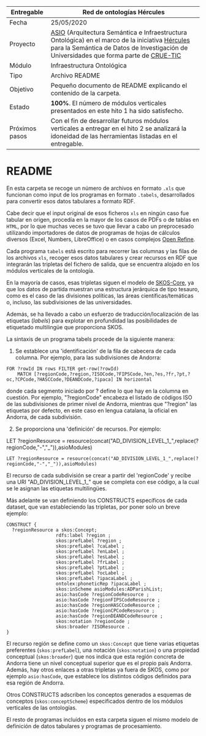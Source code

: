 

| Entregable     | Red de ontologías Hércules                                   |
| -------------- | ------------------------------------------------------------ |
| Fecha          | 25/05/2020                                                   |
| Proyecto       | [ASIO](https://www.um.es/web/hercules/proyectos/asio) (Arquitectura Semántica e Infraestructura Ontológica) en el marco de la iniciativa [Hércules](https://www.um.es/web/hercules/) para la Semántica de Datos de Investigación de Universidades que forma parte de [CRUE-TIC](http://www.crue.org/SitePages/ProyectoHercules.aspx) |
| Módulo         | Infraestructura Ontológica                                   |
| Tipo           | Archivo README                                               |
| Objetivo       | Pequeño documento de README explicando el contenido de la carpeta. |
| Estado         | **100%**. El número de módulos verticales presentados en este hito 1 ha sido satisfecho. |
| Próximos pasos | Con el fin de desarrollar futuros módulos verticales a entregar en el hito 2 se analizará la idoneidad de las herramientas listadas en el entregable. |

# README

En esta carpeta se recoge un número de archivos en formato `.xls` que funcionan como input de los programas en formato `.tabels`, desarrollados para convertir esos datos tabulares a formato RDF.

Cabe decir que el input original de esos ficheros `xls` en ningún caso fue tabular en origen, procedía en la mayor de los casos de PDFs o de tablas en `HTML`, por lo que muchas veces se tuvo que llevar a cabo un preprocesado utilizando importadores de datos de programas de hojas de cálculos diversos (Excel, Numbers, LibreOffice) o en casos complejos [Open Refine](https://openrefine.org/).

Cada programa `tabels` está escrito para recorrer las columnas y las filas de los archivos `xls`, recoger esos datos tabulares y crear recursos en RDF que integrarán las tripletas del fichero de salida, que se encuentra alojado en los módulos verticales de la ontología.

En la mayoría de casos, esas tripletas siguen el modelo de [SKOS-Core](https://www.w3.org/2004/02/skos/core), ya que los datos de partida muestran una estructura jerárquica de tipo tesauro, como es el caso de las divisiones políticas, las áreas científicas/temáticas o, incluso, las subdivisiones de las universidades.

Además, se ha llevado a cabo un esfuerzo de traducción/localización de las etiquetas (*labels*) para explotar en profundidad las posibilidades de etiquetado multilingüe que proporciona SKOS.

La sintaxis de un programa tabels procede de la siguiente manera:

1. Se establece una 'identificación' de la fila de cabecera de cada columna. Por ejemplo, para las subdivisiones de Andorra:

```turtle
FOR ?rowId IN rows FILTER get-row(?rowId)
    MATCH [?regionCode,?region,?ISOCode,?FIPSCode,?en,?es,?fr,?pt,?oc,?CPCode,?HASCCode,?DEANDCode,?ipaca] IN horizontal 
```

donde cada segmento iniciado por ? define lo que hay en la columna en cuestión. Por ejemplo, "?regionCode" encabeza el listado de códigos ISO de las subdivisiones de primer nivel de Andorra, mientras que "?region" las etiquetas por defecto, en este caso en lengua catalana, la oficial en Andorra, de cada subdivisión.

2. Se proporciona una 'definición' de recursos. Por ejemplo:

LET ?regionResource = resource(concat("AD_DIVISION_LEVEL_1_",replace(?regionCode,"-","_")),asioModules)

```turtle
LET ?regionResource = resource(concat("AD_DIVISION_LEVEL_1_",replace(?regionCode,"-","_")),asioModules)
```

El recurso de cada subdivisión se crear a partir del 'regionCode' y recibe una URI "AD_DIVISION_LEVEL_1_" que se completa con ese código, a la cual se le asignan las etiquetas multilingües.

Más adelante se van definiendo los CONSTRUCTS específicos de cada dataset, que van estableciendo las tripletas, por poner solo un breve ejemplo:



```turtle
CONSTRUCT {
  ?regionResource a skos:Concept;
                  rdfs:label ?region ;
                  skos:prefLabel ?region ; 
                  skos:prefLabel ?caLabel ;
                  skos:prefLabel ?enLabel ;
                  skos:prefLabel ?esLabel ;
                  skos:prefLabel ?frLabel ;
                  skos:prefLabel ?ptLabel ;
                  skos:prefLabel ?ocLabel ;
                  skos:prefLabel ?ipacaLabel ;
                  ontolex:phoneticRep ?ipacaLabel ;
                  skos:inScheme asioModules:ADParishList;
                  asio:hasCode ?regionCodeResource ;
                  asio:hasCode ?regionFIPSCodeResource ;
                  asio:hasCode ?regionHASCCodeResource ;
                  asio:hasCode ?regionCPCodeResource ;
                  asio:hasCode ?regionDEANDCodeResource ;
                  skos:notation ?regionCode ;
                  skos:broader ?ISOResource .
}
```



El recurso región se define como un `skos:Concept` que tiene varias etiquetas preferentes (`skos:prefLabel`), una notación (`skos:notation`) o una propiedad conceptual (`skos:broader`) que nos indica que esta región concreta de Andorra tiene un nivel conceptual superior que es el propio país Andorra. Además, hay otros enlaces a otras tripletas ya fuera de SKOS, como por ejemplo `asio:hasCode`, que establece los distintos códigos definidos para esa región de Andorra.

Otros CONSTRUCTS adscriben los conceptos generados a esquemas de conceptos (`skos:conceptScheme`) especificados dentro de los módulos verticales de las ontologías.

El resto de programas incluídos en esta carpeta siguen el mismo modelo de definición de datos tabulares y programas de procesamiento.